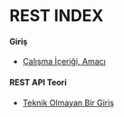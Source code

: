 # REST INDEX

#### Giriş ####

- [Çalışma İçeriği, Amacı](Introduction/)

#### REST API Teori ####

- [Teknik Olmayan Bir Giriş](NonTechnicalIntro/)
